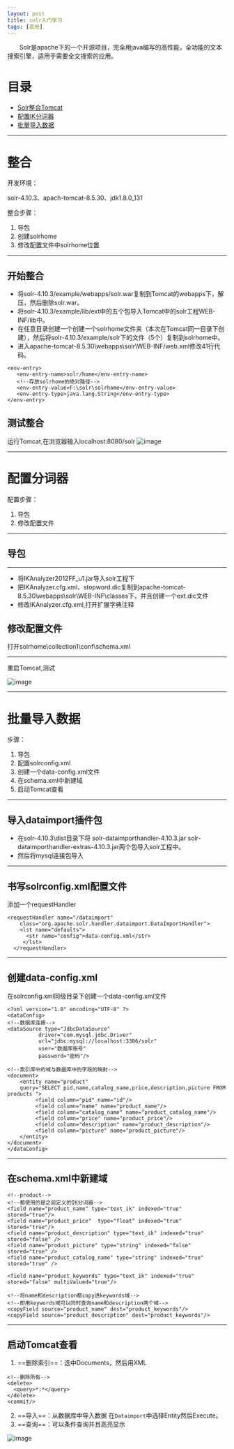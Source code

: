 ```yaml
---
layout: post
title: solr入门学习
tags: [其他]
---
```

&emsp;&emsp;Solr是apache下的一个开源项目，完全用java编写的高性能，全功能的文本搜索引擎，适用于需要全文搜索的应用。



# 目录

* [Solr整合Tomcat](#整合)
* [配置IK分词器](#配置分词器)
* [批量导入数据](#批量导入数据)

---
# 整合

开发环境：

solr-4.10.3、apach-tomcat-8.5.30、jdk1.8.0_131

整合步骤：
1. 导包
2. 创建solrhome
3. 修改配置文件中solrhome位置

---
## 开始整合
- 将solr-4.10.3/example/webapps/solr.war复制到Tomcat的webapps下，解压，然后删除solr.war。
- 将solr-4.10.3/example/lib/ext中的五个包导入Tomcat中的solr工程WEB-INF/lib中。
- 在任意目录创建一个创建一个solrhome文件夹（本次在Tomcat同一目录下创建），然后将solr-4.10.3/example/solr下的文件（5个）复制到solrhome中。
- 进入apache-tomcat-8.5.30\webapps\solr\WEB-INF/web.xml修改41行代码。

```
<env-entry>
   <env-entry-name>solr/home</env-entry-name>
   <!--存放solrhome的绝对路径-->
   <env-entry-value>F:\solr\solrhome</env-entry-value>
   <env-entry-type>java.lang.String</env-entry-type>
</env-entry>
```
## 测试整合
运行Tomcat,在浏览器输入localhost:8080/solr
![image](https://ruanwenjun.github.io/images/2018-04-04/20180414155444.png)

---

# 配置分词器

配置步骤：
1. 导包
2. 修改配置文件

---
## 导包
---
* 将IKAnalyzer2012FF_u1.jar导入solr工程下
* 把IKAnalyzer.cfg.xml、stopword.dic复制到apache-tomcat-8.5.30\webapps\solr\WEB-INF\classes下，并且创建一个ext.dic文件
* 修改IKAnalyzer.cfg.xml,打开扩展字典注释

## 修改配置文件
打开solrhome\collection1\conf\schema.xml

---
重启Tomcat,测试

![image](https://ruanwenjun.github.io/images/2018-04-14/20180414162722.png)

---
# 批量导入数据
步骤：
1. 导包
2. 配置solrconfig.xml
3. 创建一个data-config.xml文件
4. 在schema.xml中新建域
5. 启动Tomcat查看

---
## 导入dataimport插件包
* 在solr-4.10.3\dist目录下将
solr-dataimporthandler-4.10.3.jar
solr-dataimporthandler-extras-4.10.3.jar两个包导入solr工程中。
* 然后将mysql连接包导入

---

## 书写solrconfig.xml配置文件
添加一个requestHandler

```
<requestHandler name="/dataimport"  
    class="org.apache.solr.handler.dataimport.DataImportHandler">
	<lst name="defaults">
      <str name="config">data-config.xml</str>
     </lst>
  </requestHandler>
```

---

## 创建data-config.xml
在solrconfig.xml同级目录下创建一个data-config.xml文件

```
<?xml version="1.0" encoding="UTF-8" ?>  
<dataConfig>   
<!--数据库连接-->
<dataSource type="JdbcDataSource"   
		  driver="com.mysql.jdbc.Driver"   
		  url="jdbc:mysql://localhost:3306/solr"   
		  user="数据库账号"   
		  password="密码"/>   

<!--索引库中的域与数据库中的字段的映射-->
<document>   
	<entity name="product"
	query="SELECT pid,name,catalog_name,price,description,picture FROM products ">
         <field column="pid" name="id"/>
         <field column="name" name="product_name"/>
         <field column="catalog_name" name="product_catalog_name"/>
         <field column="price" name="product_price"/>
         <field column="description" name="product_description"/>
         <field column="picture" name="product_picture"/>
	</entity>   
</document>   
</dataConfig>
```

---

## 在schema.xml中新建域
```
<!--product-->
<!--都使用的是之前定义的IK分词器-->
<field name="product_name" type="text_ik" indexed="true" stored="true"/>
<field name="product_price"  type="float" indexed="true" stored="true"/>
<field name="product_description" type="text_ik" indexed="true" stored="false" />
<field name="product_picture" type="string" indexed="false" stored="true" />
<field name="product_catalog_name" type="string" indexed="true" stored="true" />

<field name="product_keywords" type="text_ik" indexed="true" stored="false" multiValued="true"/>

<!--将name和description都copy进keywords域-->
<!--即用keywords域可以同时查询name和description两个域-->
<copyField source="product_name" dest="product_keywords"/>
<copyField source="product_description" dest="product_keywords"/>
```
---
## 启动Tomcat查看
1. ==删除索引==：选中Documents，然后用XML

```
<!--删除所有-->
<delete>
  <query>*:*</query>
</delete>
<commit/>
```

2. ==导入==：从数据库中导入数据
在`Dataimport`中选择Entity然后Execute。
3. ==查询==：可以条件查询并且高亮显示

![image](https://ruanwenjun.github.io/images/2018-04-14/20180414202505.png)
